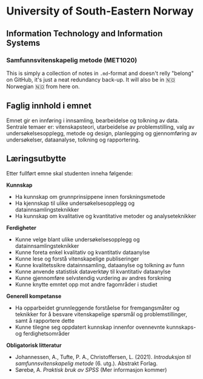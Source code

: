 # University of South-Eastern Norway
## Information Technology and Information Systems
### Samfunnsvitenskapelig metode (MET1020)

This is simply a collection of notes in `.md`-format and doesn't relly "belong" on GitHub, it's just a neat redundancy back-up. It will also be in 🇳🇴 Norwegian 🇳🇴 from here on.


## Faglig innhold i emnet

Emnet gir en innføring i innsamling, bearbeidelse og tolkning av data. Sentrale temaer er: vitenskapsteori, utarbeidelse av problemstilling, valg av undersøkelsesopplegg, metode og design, planlegging og gjennomføring av undersøkelser, dataanalyse, tolkning og rapportering.

## Læringsutbytte
Etter fullført emne skal studenten inneha følgende:  

__Kunnskap__

- Ha kunnskap om grunnprinsippene innen forskningsmetode
- Ha kjennskap til ulike undersøkelsesopplegg og datainnsamlingsteknikker
- Ha kunnskap om kvalitative og kvantitative metoder og analyseteknikker

__Ferdigheter__  

- Kunne velge blant ulike undersøkelsesopplegg og datainnsamlingsteknikker
- Kunne foreta enkel kvalitativ og kvantitativ dataanylse
- Kunne lese og forstå vitenskapelige publiseringer
- Kunne kvalitetssikre datainnsamling, dataanylse og tolkning av funn
- Kunne anvende statistisk dataverktøy til kvantitativ dataanylse
- Kunne gjennomføre selvstendig vurdering av andres forskning
- Kunne knytte emntet opp mot andre fagområder i studiet

__Generell kompetanse__ 

- Ha opparbeidet grunnleggende forståelse for fremgangsmåter og teknikker for å besvare vitenskapelige spørsmål og problemstillinger, samt å rapportere dette
- Kunne tilegne seg oppdatert kunnskap innenfor ovennevnte kunnskaps- og ferdighetsområder
 
__Obligatorisk litteratur__  
- Johannessen, A., Tufte, P. A., Christoffersen, L. (2021). _Introduksjon til samfunnsvitenskapelig metode_ (6. utg.). Abstrakt Forlag.  
- Sørebø, A. _Praktisk bruk av SPSS_ (Mer informasjon kommer)